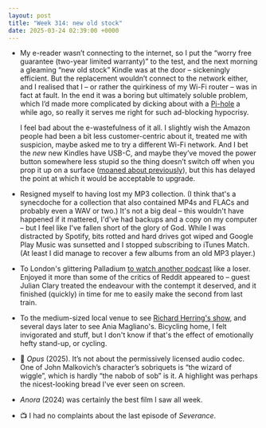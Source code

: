 ```yaml
---
layout: post
title: "Week 314: new old stock"
date: 2025-03-24 02:39:00 +0000
---
```


- My e-reader wasn’t connecting to the internet, so I put the “worry free guarantee (two-year limited warranty)” to the test, and the next morning a gleaming “new old stock” Kindle was at the door – sickeningly efficient. But the replacement wouldn’t connect to the network either, and I realised that I – or rather the quirkiness of my Wi-Fi router – was in fact at fault. In the end it was a boring but ultimately soluble problem, which I’d made more complicated by dicking about with a [Pi-hole](https://pi-hole.net/) a while ago, so really it serves me right for such ad-blocking hypocrisy.

  I feel bad about the e-wastefulness of it all. I slightly wish the Amazon people had been a bit less customer-centric about it, treated me with suspicion, maybe asked me to try a different Wi-Fi network. And I bet the _new_ new Kindles have USB-C, and maybe they’ve moved the power button somewhere less stupid so the thing doesn’t switch off when you prop it up on a surface ([moaned about previously](/2023/11/week-243#:~:text=Amazon%20Kindle%20Kids”-,electronic%20reader,-is%20quite%20good)), but this has delayed the point at which it would be acceptable to upgrade.

- Resigned myself to having lost my MP3 collection. (I think that's a synecdoche for a collection that also contained MP4s and FLACs and probably even a WAV or two.) It's not a big deal – this wouldn't have happened if it mattered, I'd've had backups and a copy on my computer – but I feel like I've fallen short of the glory of God. While I was distracted by Spotify, bits rotted and hard drives got wiped and Google Play Music was sunsetted and I stopped subscribing to iTunes Match. (At least I did manage to recover a few albums from an old MP3 player.)

- To London's glittering Palladium [to watch another podcast](https://www.reddit.com/r/offmenupodcast/comments/1jgf5x8/julian_clary_is_tonights_guest_friday_21_march/ "Comedians Ed Gamble and James Acaster invite special guests into their magical restaurant to each choose their favourite starter, main course, side dish, dessert and drink") like a loser. Enjoyed it more than some of the critics of Reddit appeared to – guest Julian Clary treated the endeavour with the contempt it deserved, and it finished (quickly) in time for me to easily make the second from last train.

- To the medium-sized local venue to see [Richard Herring's show](https://richardherring.substack.com/p/bad-treatment#:~:text=already%20been%20with-,Can%20I%20Have%20My%20Ball%20Back%3F,-last%20July%2C%20but), and several days later to see Ania Magliano's. Bicycling home, I felt invigorated and stuff, but I don't know if that's the effect of emotionally hefty stand-up, or cycling.

- 🎦 <i>Opus</i> (2025). It’s not about the permissively licensed audio codec. One of John Malkovich’s character’s sobriquets is “the wizard of wiggle”, which is hardly “the nabob of sob” is it. A highlight was perhaps the nicest-looking bread I've ever seen on screen.

- <i>Anora</i> (2024) was certainly the best film I saw all week.

- 📺 I had no complaints about the last episode of <i>Severance</i>.

